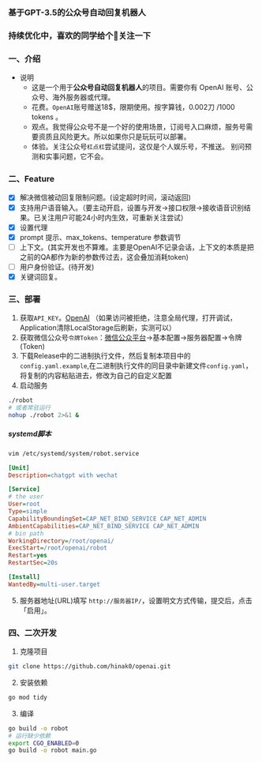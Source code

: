 ### 基于GPT-3.5的公众号自动回复机器人
### 持续优化中，喜欢的同学给个🌟关注一下

### 一、介绍
- 说明
  - 这是一个用于**公众号自动回复机器人**的项目。需要你有 OpenAI 账号、公众号、海外服务器或代理。
  - 花费。`OpenAI`账号赠送18$，限期使用。按字算钱，0.002刀 /1000 tokens 。
  - 观点。我觉得公众号不是一个好的使用场景，订阅号入口麻烦，服务号需要资质且风险更大。所以如果你只是玩玩可以部署。
  - 体验。关注公众号`杠点杠`尝试提问，这仅是个人娱乐号，不推送。   别问预测和实事问题，它不会。

### 二、Feature
- [x] 解决微信被动回复限制问题。(设定超时时间，滚动返回)
- [x] 支持用户语音输入。（要主动开启，设置与开发->接口权限->接收语音识别结果。已关注用户可能24小时内生效，可重新关注尝试）
- [x] 设置代理
- [x] prompt 提示、max_tokens、temperature 参数调节
- [ ] 上下文。(其实开发也不算难。主要是OpenAI不记录会话，上下文的本质是把之前的QA都作为新的参数传过去，这会叠加消耗token)
- [ ] 用户身份验证。(待开发)
- [x] 关键词回复。

### 三、部署
1. 获取`API_KEY`。[OpenAI](https://beta.openai.com/account/api-keys) （如果访问被拒绝，注意全局代理，打开调试，Application清除LocalStorage后刷新，实测可以）
2. 获取微信公众号`令牌Token`：[微信公众平台](https://mp.weixin.qq.com/)->基本配置->服务器配置->令牌(Token)
3. 下载Release中的二进制执行文件，然后复制本项目中的`config.yaml.example`,在二进制执行文件的同目录中新建文件`config.yaml`，将复制的内容粘贴进去，修改为自己的自定义配置
4. 启动服务
```bash
./robot
# 或者常驻运行
nohup ./robot 2>&1 &
```
##### systemd脚本
```bash
vim /etc/systemd/system/robot.service
```
```ini
[Unit]
Description=chatgpt with wechat

[Service]
# the user
User=root
Type=simple
CapabilityBoundingSet=CAP_NET_BIND_SERVICE CAP_NET_ADMIN
AmbientCapabilities=CAP_NET_BIND_SERVICE CAP_NET_ADMIN
# bin path
WorkingDirectory=/root/openai/
ExecStart=/root/openai/robot
Restart=yes
RestartSec=20s

[Install]
WantedBy=multi-user.target
```
5. 服务器地址(URL)填写 `http://服务器IP/`，设置明文方式传输，提交后，点击「启用」。
### 四、二次开发
1. 克隆项目
```bash
git clone https://github.com/hinak0/openai.git
```
2. 安装依赖
```bash
go mod tidy
```
3. 编译
```bash
go build -o robot
# 运行缺少依赖
export CGO_ENABLED=0
go build -o robot main.go
```
